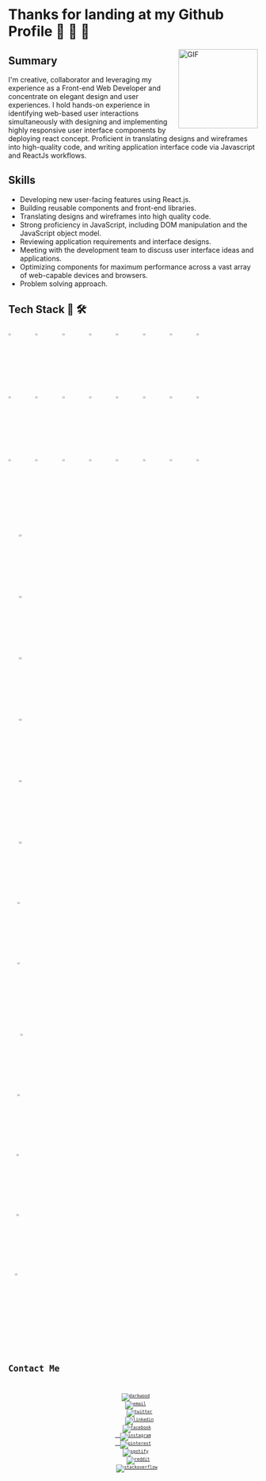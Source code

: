 # Thanks for landing at my Github Profile 🚀 🚀 🚀
<img align="right" alt="GIF" height="160px" src="https://media.giphy.com/media/eNAsjO55tPbgaor7ma/giphy.gif" />

## Summary
 I'm creative, collaborator and leveraging my experience as a Front-end
        Web Developer and concentrate on elegant design and user experiences. I
        hold hands-on experience in identifying web-based user interactions
        simultaneously with designing and implementing highly responsive user
        interface components by deploying react concept. Proficient in
        translating designs and wireframes into high-quality code, and writing
        application interface code via Javascript and ReactJs workflows.
<br />

## Skills
- Developing new user-facing features using React.js.
- Building reusable components and front-end libraries.
- Translating designs and wireframes into high quality code.
- Strong proficiency in JavaScript, including DOM manipulation and the JavaScript object model.
- Reviewing application requirements and interface designs.
- Meeting with the development team to discuss user interface ideas and applications.
- Optimizing components for maximum performance across a vast array of web-capable devices and browsers.
- Problem solving approach.

## Tech Stack 🧰 🛠 
<p>
   <code><img width="10%" height="3%"  src="https://imguploader.net/if/sQVO4XWTU7Yu.svg"></code>
   <code><img width="10%" height="3%" src="https://imguploader.net/if/QQcGwbHIPrin.svg"></code>
   <code><img width="10%" height="3%" src="https://imguploader.net/if/ZUPy79DfP3bh.svg"></code>
   <code><img width="10%" height="3%" src="https://imguploader.net/if/VOnPfcq9Uvmn.svg"></code>
   <code><img width="10%" height="3%"  src="https://imguploader.net/if/NdEtBrWFMfIW.svg"></code>
   <code><img width="10%" height="3%"  src="https://imguploader.net/if/yJWZRgVUbtnp.svg"></code>
   <code><img width="10%" height="3%"  src="https://imguploader.net/if/89K9jCr7nTCD.svg"></code>
   <code><img width="10%" height="3%"  src="https://imguploader.net/if/HUT9hpjVufpM.svg"></code>
   <br />
   <code><img width="10%" height="3%" src="https://imguploader.net/if/VGlWjsEuDzjz.svg"></code>
   <code><img width="10%" height="3%"  src="https://imguploader.net/if/1FbXZ5FhEUr9.svg"></code>
   <code><img width="10%" height="3%"  src="https://imguploader.net/if/o32nXVGGqv3J.svg"></code>
   <code><img width="10%" height="3%"  src="https://imguploader.net/if/0FwrBlyxlRrY.svg"></code>
   <code><img width="10%" height="3%"  src="https://upload.vectorlogo.zone/logos/nextjs/images/2d3864ef-00e0-4026-ab1d-30e4a98e2899.svg"></code>
   <code><img width="10%" height="3%"  src="https://imguploader.net/if/uG2z2NYpbkLK.svg"></code>
   <code><img width="10%" height="3%"  src="https://imguploader.net/if/HBqxjLBwJe0R.svg"></code>
   <code><img width="10%" height="3%"  src="https://raw.githubusercontent.com/styled-components/brand/bde053200192814dcd55923b6e41884d18e51665/styled-components.svg"></code>
  <br />
   <code><img width="10%" height="3%" src="https://imguploader.net/if/5laSGnWFyEGg.svg"></code>
   <code><img width="10%" height="3%" src="https://imguploader.net/if/BVGRO42f8dLX.svg"></code>
   <code><img width="10%" height="3%" src="https://imguploader.net/if/28jRMgow8x4g.svg"></code>
   <code><img width="10%" height="3%" src="https://imguploader.net/if/VJuQJGCkSn9R.svg"></code>
   <code><img width="10%" height="3%" src="https://imguploader.net/if/m4mYmgJu8obw.svg"></code>
   <code><img width="10%" height="3%" src="https://imguploader.net/if/On0BKaWa0kEN.svg"></code> 
   <code><img width="10%" height="3%" src="https://imguploader.net/if/UP47kFbSoHBw.svg"></code> 
   <code><img width="10%" height="3%" src="https://imguploader.net/if/M3zBZTxnWtwC.svg"</code>
   <br />
   <code><img width="10%" height="3%" src="https://imguploader.net/if/gxuBCIi8OZl1.svg"></code>
   <code><img width="10%" height="3%" src="https://imguploader.net/if/gUkZXWAHUlo3.svg"></code>
   <code><img width="10%" height="3%" src="https://imguploader.net/if/7vgzFLEOHscl.svg"></code>
   <code><img width="10%" height="3%" src="https://imguploader.net/if/MuVjmGoILJM4.svg"></code>
   <code><img width="10%" height="3%" src="https://imguploader.net/if/NpwdltZrKxU7.svg"></code>
   <code><img width="10%" height="3%" src="https://imguploader.net/if/ibmfdxj1ThJ6.svg"</code>
   <code><img width="10%" height="3%" src="https://imguploader.net/if/cD826FojQQy1.svg"></code>
   <code><img width="10%" height="3%" src="https://imguploader.net/if/MtZ1UGYRP3p8.svg"></code>
   <br/>   
    <code><img width="10%" height="3%"  src="https://imguploader.net/if/yQlVurd3W16A.svg"></code>
   <code><img width="10%" height="3%" src="https://imguploader.net/if/F3fXz4HfPEX2.svg"</code>
   <code><img width="10%" height="3%" src="https://imguploader.net/if/jhYssZzjiE5S.svg"></code>
   <code><img width="10%" height="3%" src="https://imguploader.net/if/ionLlyZGtbUI.svg"</code>
   <code><img width="10%" height="3%" src="https://imguploader.net/if/9qovhHOkf8mc.svg"</code>
 </p>
      
# Contact Me
<p align="center">
  <a href="https://raza-portfolio.vercel.app"><img src="https://img.icons8.com/fluent/64/000000/domain.png" alt="darkwood"/></a>
  <a href="mailto:007razajutt@gmail.com"><img src="https://img.icons8.com/color/64/000000/gmail.png" alt="email"/></a>
     <a href="https://twitter.com/@RAzaALy4"><img src="https://img.icons8.com/color/64/000000/twitter-squared.png" alt="twitter"/></a>
     <a href="https://linkedin.com/in/raza-aly-18b003216"><img src="https://img.icons8.com/color/64/000000/linkedin.png" alt="linkedin"/></a>
   <a href=""><img src="https://img.icons8.com/color/64/000000/facebook.png" alt="facebook"/>
  <a href="https://www.instagram.com/razaly007"><img src="https://img.icons8.com/color/64/000000/instagram-new.png" alt="instagram"/>
  <a href="https://ro.pinterest.com/007razajutt"><img src="https://img.icons8.com/color/64/000000/pinterest--v1.png" alt="pinterest"/></a>
  <a href="https://open.spotify.com/user/8dbv9nam4rcpw7l5gmbgqktmn"><img src="https://img.icons8.com/color/64/000000/spotify--v1.png" alt="spotify"/></a>
    <a href="https://www.reddit.com/user/RAzaALy"><img src="https://img.icons8.com/color/64/000000/reddit.png" alt="reddit"/></a>
   <a href="https://stackoverflow.com/users/4027349/RAzaALy"><img src="https://img.icons8.com/color/64/000000/stackoverflow.png" alt="stackoverflow"/></a>
</p>
